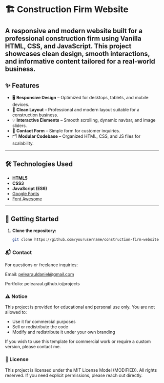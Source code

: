 # 🏗️ Construction Firm Website

A responsive and modern website built for a professional construction firm using **Vanilla HTML, CSS, and JavaScript**. This project showcases clean design, smooth interactions, and informative content tailored for a real-world business.
---

## ✨ Features

- 🖥️ **Responsive Design** – Optimized for desktops, tablets, and mobile devices.
- 🧱 **Clean Layout** – Professional and modern layout suitable for a construction business.
- 💡 **Interactive Elements** – Smooth scrolling, dynamic navbar, and image sliders.
- 📇 **Contact Form** – Simple form for customer inquiries.
- 🗂️ **Modular Codebase** – Organized HTML, CSS, and JS files for scalability.

---

## 🛠️ Technologies Used

- **HTML5**
- **CSS3**
- **JavaScript (ES6)**
- [Google Fonts](https://fonts.google.com/)
- [Font Awesome](https://fontawesome.com/)

---

## 🚀 Getting Started

1. **Clone the repository:**
   ```bash
   git clone https://github.com/yourusername/construction-firm-website.git

### 📬 Contact
For questions or freelance inquiries:

Email: pelearauldaniel@gmail.com

Portfolio: pelearaul.github.io/projects

### ⚠️ Notice
This project is provided for educational and personal use only.
You are not allowed to:
- Use it for commercial purposes
- Sell or redistribute the code
- Modify and redistribute it under your own branding

If you wish to use this template for commercial work or require a custom version, please contact me.

### 🧾 License
This project is licensed under the MIT License Model (MODIFIED). All rights reserved.
If you need explicit permissions, please reach out directly.

